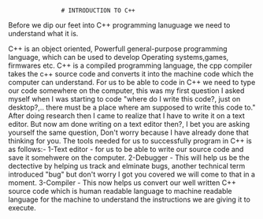                    # INTRODUCTION TO C++

Before we dip our feet into C++ programming lanuguage we need to understand what it is.

C++ is an object oriented, Powerfull general-purpose programming language, which can be used to develop Operating systems,games, firmwares etc.
C++ is a compiled programming language, the cpp compiler takes the c++ source code and converts it into the machine code which the computer can understand.
For us to be able to code in C++ we need to type our code somewhere on the computer, this was my first question I asked myself when I was starting to code "where do I write this code?, just on desktop?,.. there must be a place where am supposed to write this code to." After doing research then I came to realize that I have to write it on a text editor. But now am done writing on a text editor then?, I bet you are asking yourself the same question, Don't worry because I have already done that thinking for you.
The tools needed for us to successfully program in C++ is as follows:-
1-Text editor - for us to be able to write our source code and save it somehwere on the computer.
2-Debugger - This will help us be the dectective by helping us track and elminate bugs, another technical term introduced "bug" but don't worry I got you covered we will come to that in a moment.
3-Compiler - This now helps us convert our well written C++ source code which is human readable language to machine readable language for the machine to understand the instructions we are giving it to execute.
